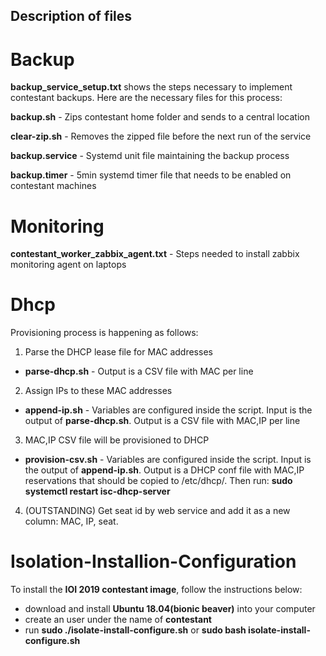 ## Description of files

# Backup
**backup_service_setup.txt** shows the steps necessary to implement contestant backups. Here are the necessary files for this process:

**backup.sh** - Zips contestant home folder and sends to a central location

**clear-zip.sh** - Removes the zipped file before the next run of the service

**backup.service** - Systemd unit file maintaining the backup process

**backup.timer** - 5min systemd timer file that needs to be enabled on contestant machines

# Monitoring
**contestant_worker_zabbix_agent.txt** - Steps needed to install zabbix monitoring agent on laptops

# Dhcp
Provisioning process is happening as follows:
1. Parse the DHCP lease file for MAC addresses
* **parse-dhcp.sh** - Output is a CSV file with MAC per line
2. Assign IPs to these MAC addresses
* **append-ip.sh** - Variables are configured inside the script. Input is the output of **parse-dhcp.sh**. Output is a CSV file with MAC,IP per line
3. MAC,IP CSV file will be provisioned to DHCP
* **provision-csv.sh** - Variables are configured inside the script. Input is the output of **append-ip.sh**. Output is a DHCP conf file with MAC,IP reservations that should be copied to /etc/dhcp/. Then run: **sudo systemctl restart isc-dhcp-server**

4. (OUTSTANDING) Get seat id by web service and add it as a new column: MAC, IP, seat.

# Isolation-Installion-Configuration
To install the **IOI 2019 contestant image**, follow the instructions below:
* download and install **Ubuntu 18.04(bionic beaver)** into your computer
* create an user under the name of **contestant**
* run **sudo ./isolate-install-configure.sh** or **sudo bash isolate-install-configure.sh**

